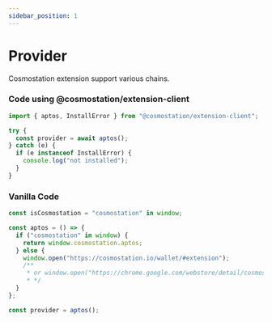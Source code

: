 ```yaml
---
sidebar_position: 1
---
```


# Provider

Cosmostation extension support various chains.

### Code using @cosmostation/extension-client

```typescript
import { aptos, InstallError } from "@cosmostation/extension-client";

try {
  const provider = await aptos();
} catch (e) {
  if (e instanceof InstallError) {
    console.log("not installed");
  }
}
```

### Vanilla Code

```javascript
const isCosmostation = "cosmostation" in window;

const aptos = () => {
  if ("cosmostation" in window) {
    return window.cosmostation.aptos;
  } else {
    window.open("https://cosmostation.io/wallet/#extension");
    /**
     * or window.open("https://chrome.google.com/webstore/detail/cosmostation/fpkhgmpbidmiogeglndfbkegfdlnajnf");
     * */
  }
};

const provider = aptos();
```
